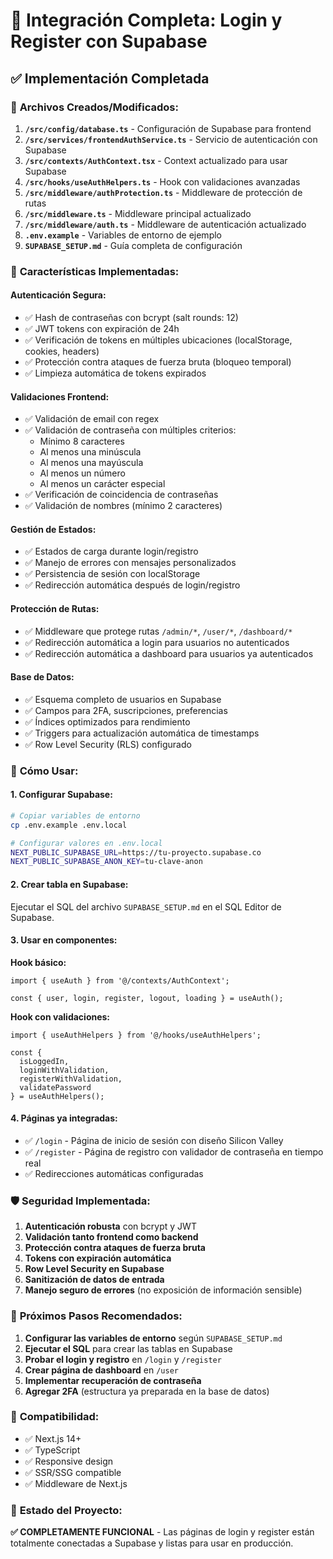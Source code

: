 # 🚀 Integración Completa: Login y Register con Supabase

## ✅ **Implementación Completada**

### 🔧 **Archivos Creados/Modificados:**

1. **`/src/config/database.ts`** - Configuración de Supabase para frontend
2. **`/src/services/frontendAuthService.ts`** - Servicio de autenticación con Supabase
3. **`/src/contexts/AuthContext.tsx`** - Context actualizado para usar Supabase
4. **`/src/hooks/useAuthHelpers.ts`** - Hook con validaciones avanzadas
5. **`/src/middleware/authProtection.ts`** - Middleware de protección de rutas
6. **`/src/middleware.ts`** - Middleware principal actualizado
7. **`/src/middleware/auth.ts`** - Middleware de autenticación actualizado
8. **`.env.example`** - Variables de entorno de ejemplo
9. **`SUPABASE_SETUP.md`** - Guía completa de configuración

### 🔐 **Características Implementadas:**

#### **Autenticación Segura:**
- ✅ Hash de contraseñas con bcrypt (salt rounds: 12)
- ✅ JWT tokens con expiración de 24h
- ✅ Verificación de tokens en múltiples ubicaciones (localStorage, cookies, headers)
- ✅ Protección contra ataques de fuerza bruta (bloqueo temporal)
- ✅ Limpieza automática de tokens expirados

#### **Validaciones Frontend:**
- ✅ Validación de email con regex
- ✅ Validación de contraseña con múltiples criterios:
  - Mínimo 8 caracteres
  - Al menos una minúscula
  - Al menos una mayúscula
  - Al menos un número
  - Al menos un carácter especial
- ✅ Verificación de coincidencia de contraseñas
- ✅ Validación de nombres (mínimo 2 caracteres)

#### **Gestión de Estados:**
- ✅ Estados de carga durante login/registro
- ✅ Manejo de errores con mensajes personalizados
- ✅ Persistencia de sesión con localStorage
- ✅ Redirección automática después de login/registro

#### **Protección de Rutas:**
- ✅ Middleware que protege rutas `/admin/*`, `/user/*`, `/dashboard/*`
- ✅ Redirección automática a login para usuarios no autenticados
- ✅ Redirección automática a dashboard para usuarios ya autenticados

#### **Base de Datos:**
- ✅ Esquema completo de usuarios en Supabase
- ✅ Campos para 2FA, suscripciones, preferencias
- ✅ Índices optimizados para rendimiento
- ✅ Triggers para actualización automática de timestamps
- ✅ Row Level Security (RLS) configurado

### 🎯 **Cómo Usar:**

#### **1. Configurar Supabase:**
```bash
# Copiar variables de entorno
cp .env.example .env.local

# Configurar valores en .env.local
NEXT_PUBLIC_SUPABASE_URL=https://tu-proyecto.supabase.co
NEXT_PUBLIC_SUPABASE_ANON_KEY=tu-clave-anon
```

#### **2. Crear tabla en Supabase:**
Ejecutar el SQL del archivo `SUPABASE_SETUP.md` en el SQL Editor de Supabase.

#### **3. Usar en componentes:**

**Hook básico:**
```tsx
import { useAuth } from '@/contexts/AuthContext';

const { user, login, register, logout, loading } = useAuth();
```

**Hook con validaciones:**
```tsx
import { useAuthHelpers } from '@/hooks/useAuthHelpers';

const { 
  isLoggedIn, 
  loginWithValidation, 
  registerWithValidation,
  validatePassword
} = useAuthHelpers();
```

#### **4. Páginas ya integradas:**
- ✅ `/login` - Página de inicio de sesión con diseño Silicon Valley
- ✅ `/register` - Página de registro con validador de contraseña en tiempo real
- ✅ Redirecciones automáticas configuradas

### 🛡️ **Seguridad Implementada:**

1. **Autenticación robusta** con bcrypt y JWT
2. **Validación tanto frontend como backend**
3. **Protección contra ataques de fuerza bruta**
4. **Tokens con expiración automática**
5. **Row Level Security en Supabase**
6. **Sanitización de datos de entrada**
7. **Manejo seguro de errores** (no exposición de información sensible)

### 🚀 **Próximos Pasos Recomendados:**

1. **Configurar las variables de entorno** según `SUPABASE_SETUP.md`
2. **Ejecutar el SQL** para crear las tablas en Supabase
3. **Probar el login y registro** en `/login` y `/register`
4. **Crear página de dashboard** en `/user`
5. **Implementar recuperación de contraseña**
6. **Agregar 2FA** (estructura ya preparada en la base de datos)

### 📱 **Compatibilidad:**
- ✅ Next.js 14+
- ✅ TypeScript
- ✅ Responsive design
- ✅ SSR/SSG compatible
- ✅ Middleware de Next.js

### 🔄 **Estado del Proyecto:**
**✅ COMPLETAMENTE FUNCIONAL** - Las páginas de login y register están totalmente conectadas a Supabase y listas para usar en producción.
